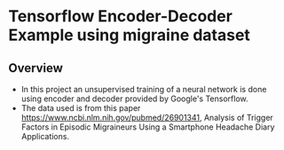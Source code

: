 # Tensorflow Encoder-Decoder Example using migraine dataset

## Overview

* In this project an unsupervised training of a neural network is done using encoder and decoder provided by Google's Tensorflow.
* The data used is from this paper https://www.ncbi.nlm.nih.gov/pubmed/26901341, Analysis of Trigger Factors in Episodic Migraineurs Using a Smartphone Headache Diary Applications.




 
